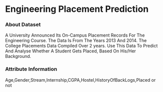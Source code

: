 <h1>Engineering Placement Prediction</h1>
<h3>About Dataset</h3>
A University Announced Its On-Campus Placement Records For The Engineering Course. The Data Is From The Years 2013 And 2014.
The College Placements Data Compiled Over 2 years. Use This Data To Predict And Analyse Whether A Student Gets Placed, Based On His/Her Background.

<h3>Attribute Information</h3>
Age,Gender,Stream,Internship,CGPA,Hostel,HistoryOfBackLogs,Placed or not
